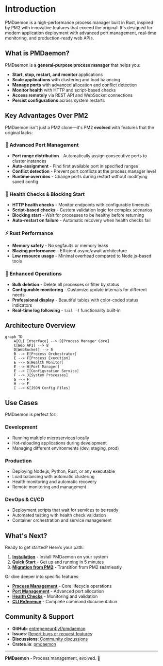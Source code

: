 # Introduction

PMDaemon is a high-performance process manager built in Rust, inspired by PM2 with innovative features that exceed the original. It's designed for modern application deployment with advanced port management, real-time monitoring, and production-ready web APIs.

## What is PMDaemon?

PMDaemon is a **general-purpose process manager** that helps you:

- **Start, stop, restart, and monitor** applications
- **Scale applications** with clustering and load balancing
- **Manage ports** with advanced allocation and conflict detection
- **Monitor health** with HTTP and script-based checks
- **Access remotely** via REST API and WebSocket connections
- **Persist configurations** across system restarts

## Key Advantages Over PM2

PMDaemon isn't just a PM2 clone—it's PM2 **evolved** with features that the original lacks:

### 🎯 **Advanced Port Management**
- **Port range distribution** - Automatically assign consecutive ports to cluster instances
- **Auto-assignment** - Find first available port in specified ranges
- **Conflict detection** - Prevent port conflicts at the process manager level
- **Runtime overrides** - Change ports during restart without modifying saved config

### 🏥 **Health Checks & Blocking Start**
- **HTTP health checks** - Monitor endpoints with configurable timeouts
- **Script-based checks** - Custom validation logic for complex scenarios
- **Blocking start** - Wait for processes to be healthy before returning
- **Auto-restart on failure** - Automatic recovery when health checks fail

### ⚡ **Rust Performance**
- **Memory safety** - No segfaults or memory leaks
- **Blazing performance** - Efficient async/await architecture
- **Low resource usage** - Minimal overhead compared to Node.js-based tools

### 🔧 **Enhanced Operations**
- **Bulk deletion** - Delete all processes or filter by status
- **Configurable monitoring** - Customize update intervals for different needs
- **Professional display** - Beautiful tables with color-coded status indicators
- **Real-time log following** - `tail -f` functionality built-in

## Architecture Overview

```mermaid
graph TD
    A[CLI Interface] --> B[Process Manager Core]
    C[Web API] --> B
    D[WebSocket] --> B
    B --> E[Process Orchestrator]
    E --> F[Process Execution]
    E --> G[Health Monitor]
    E --> H[Port Manager]
    E --> I[Configuration Service]
    F --> J[System Processes]
    G --> F
    H --> F
    I --> K[JSON Config Files]
```

## Use Cases

PMDaemon is perfect for:

### **Development**
- Running multiple microservices locally
- Hot-reloading applications during development
- Managing different environments (dev, staging, prod)

### **Production**
- Deploying Node.js, Python, Rust, or any executable
- Load balancing with automatic clustering
- Health monitoring and automatic recovery
- Remote monitoring and management

### **DevOps & CI/CD**
- Deployment scripts that wait for services to be ready
- Automated testing with health check validation
- Container orchestration and service management

## What's Next?

Ready to get started? Here's your path:

1. **[Installation](./installation.md)** - Install PMDaemon on your system
2. **[Quick Start](./quick-start.md)** - Get up and running in 5 minutes
3. **[Migration from PM2](./migration-from-pm2.md)** - Transition from PM2 seamlessly

Or dive deeper into specific features:

- **[Process Management](../features/process-management.md)** - Core lifecycle operations
- **[Port Management](../features/port-management.md)** - Advanced port allocation
- **[Health Checks](../features/health-checks.md)** - Monitoring and validation
- **[CLI Reference](../cli/commands.md)** - Complete command documentation

## Community & Support

- **GitHub**: [entrepeneur4lyf/pmdaemon](https://github.com/entrepeneur4lyf/pmdaemon)
- **Issues**: [Report bugs or request features](https://github.com/entrepeneur4lyf/pmdaemon/issues)
- **Discussions**: [Community discussions](https://github.com/entrepeneur4lyf/pmdaemon/discussions)
- **Crates.io**: [pmdaemon](https://crates.io/crates/pmdaemon)

---

**PMDaemon** - Process management, evolved. 🚀
